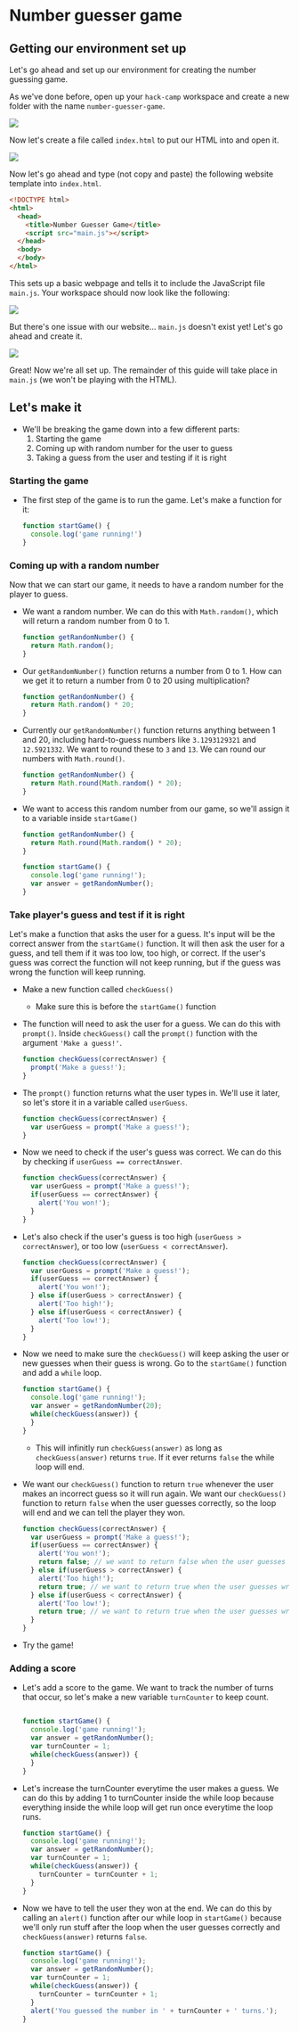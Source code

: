 # Number guesser game

## Getting our environment set up

Let's go ahead and set up our environment for creating the number guessing game.

As we've done before, open up your `hack-camp` workspace and create a new folder
with the name `number-guesser-game`.

![](img/create_folder.gif)

Now let's create a file called `index.html` to put our HTML into and open it.

![](img/create_index_html.gif)

Now let's go ahead and type (not copy and paste) the following website template
into `index.html`.

```html
<!DOCTYPE html>
<html>
  <head>
    <title>Number Guesser Game</title>
    <script src="main.js"></script>
  </head>
  <body>
  </body>
</html>
```
 
This sets up a basic webpage and tells it to include the JavaScript file
`main.js`. Your workspace should now look like the following:

![](img/template_html.png)

But there's one issue with our website... `main.js` doesn't exist yet! Let's go
ahead and create it.

![](img/create_main_js.gif)

Great! Now we're all set up. The remainder of this guide will take place in
`main.js` (we won't be playing with the HTML).

## Let's make it

- We'll be breaking the game down into a few different parts:
  1. Starting the game
  2. Coming up with random number for the user to guess
  3. Taking a guess from the user and testing if it is right

### Starting the game

- The first step of the game is to run the game. Let's make a function for it:

  ```js
  function startGame() {
    console.log('game running!')
  }
  ```

### Coming up with a random number

Now that we can start our game, it needs to have a random number for the player
to guess.

- We want a random number. We can do this with `Math.random()`, which
  will return a random number from 0 to 1.

  ```js
  function getRandomNumber() {
    return Math.random();
  }
  ```

- Our `getRandomNumber()` function returns a number from 0 to 1. How can we get
  it to return a number from 0 to 20 using multiplication?

  ```js
  function getRandomNumber() {
    return Math.random() * 20;
  }
  ```

- Currently our `getRandomNumber()` function returns anything between 1 and 20,
  including hard-to-guess numbers like `3.1293129321` and `12.5921332`. We want
  to round these to `3` and `13`. We can round our numbers with `Math.round()`.

  ```js
  function getRandomNumber() {
    return Math.round(Math.random() * 20);
  }
  ```

- We want to access this random number from our game, so we'll assign it to a
  variable inside `startGame()`

  ```js
  function getRandomNumber() {
    return Math.round(Math.random() * 20);
  }

  function startGame() {
    console.log('game running!');
    var answer = getRandomNumber();
  }
  ```

### Take player's guess and test if it is right

Let's make a function that asks the user for a guess. It's input will be the
correct answer from the `startGame()` function. It will then ask the user for a
guess, and tell them if it was too low, too high, or correct. If the user's
guess was correct the function will not keep running, but if the guess was wrong
the function will keep running.

- Make a new function called
  `checkGuess()`
  - Make sure this is before the `startGame()` function

- The function will need to ask the user for a guess. We can do this with
  `prompt()`. Inside `checkGuess()` call the `prompt()` function with the
  argument `'Make a guess!'`.

  ```js
  function checkGuess(correctAnswer) {
    prompt('Make a guess!');
  }
  ```

- The `prompt()` function returns what the user types in. We'll use it later, so
  let's store it in a variable called `userGuess`.

  ```js
  function checkGuess(correctAnswer) {
    var userGuess = prompt('Make a guess!');
  }
  ```

- Now we need to check if the user's guess was correct. We can do this by
  checking if `userGuess == correctAnswer`.

  ```js
  function checkGuess(correctAnswer) {
    var userGuess = prompt('Make a guess!');
    if(userGuess == correctAnswer) {
      alert('You won!');
    }
  }
  ```

- Let's also check if the user's guess is too high (`userGuess >
  correctAnswer`), or too low (`userGuess < correctAnswer`).

  ```js
  function checkGuess(correctAnswer) {
    var userGuess = prompt('Make a guess!');
    if(userGuess == correctAnswer) {
      alert('You won!');
    } else if(userGuess > correctAnswer) {
      alert('Too high!');
    } else if(userGuess < correctAnswer) {
      alert('Too low!');
    }
  }
  ```

- Now we need to make sure the `checkGuess()` will keep asking the user or new
  guesses when their guess is wrong. Go to the `startGame()` function and add a
  `while` loop.

  ```js
  function startGame() {
    console.log('game running!');
    var answer = getRandomNumber(20);
    while(checkGuess(answer)) {
    }
  }
  ```

  - This will infinitly run `checkGuess(answer)` as long as `checkGuess(answer)`
    returns `true`. If it ever returns `false` the while loop will end.

- We want our `checkGuess()` function to return `true` whenever the user makes
  an incorrect guess so it will run again. We want our `checkGuess()` function
  to return `false` when the user guesses correctly, so the loop will end and we
  can tell the player they won.

  ```js
  function checkGuess(correctAnswer) {
    var userGuess = prompt('Make a guess!');
    if(userGuess == correctAnswer) {
      alert('You won!');
      return false; // we want to return false when the user guesses correctly
    } else if(userGuess > correctAnswer) {
      alert('Too high!');
      return true; // we want to return true when the user guesses wrong
    } else if(userGuess < correctAnswer) {
      alert('Too low!');
      return true; // we want to return true when the user guesses wrong
    }
  }
  ```

- Try the game!

### Adding a score

- Let's add a score to the game. We want to track the number of turns that
  occur, so let's make a new variable `turnCounter` to keep count.

  ```js
  
  function startGame() {
    console.log('game running!');
    var answer = getRandomNumber();
    var turnCounter = 1;
    while(checkGuess(answer)) {
    }
  }
  ```

- Let's increase the turnCounter everytime the user makes a guess. We can do
  this by adding 1 to turnCounter inside the while loop because everything
  inside the while loop will get run once everytime the loop runs.

  ```js
  function startGame() {
    console.log('game running!');
    var answer = getRandomNumber();
    var turnCounter = 1;
    while(checkGuess(answer)) {
      turnCounter = turnCounter + 1;
    }
  }
  ```

- Now we have to tell the user they won at the end. We can do this by calling an
  `alert()` function after our while loop in `startGame()` because we'll only
  run stuff after the loop when the user guesses correctly and
  `checkGuess(answer)` returns `false`.

  ```js
  function startGame() {
    console.log('game running!');
    var answer = getRandomNumber();
    var turnCounter = 1;
    while(checkGuess(answer)) {
      turnCounter = turnCounter + 1;
    }
    alert('You guessed the number in ' + turnCounter + ' turns.');
  }
  ```
